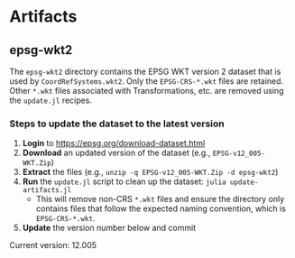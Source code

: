 # Artifacts

## epsg-wkt2

The `epsg-wkt2` directory contains the EPSG WKT version 2 dataset that is
used by `CoordRefSystems.wkt2`. Only the `EPSG-CRS-*.wkt` files are retained.
Other `*.wkt` files associated with Transformations, etc. are removed using
the `update.jl` recipes.

### Steps to update the dataset to the latest version

1. **Login** to https://epsg.org/download-dataset.html
2. **Download** an updated version of the dataset (e.g., `EPSG-v12_005-WKT.Zip`)
3. **Extract** the files (e.g., `unzip -q EPSG-v12_005-WKT.Zip -d epsg-wkt2`)
4. **Run** the `update.jl` script to clean up the dataset: `julia update-artifacts.jl`
   - This will remove non-CRS `*.wkt` files and ensure the directory
     only contains files that follow the expected naming convention,
     which is `EPSG-CRS-*.wkt`.
5. **Update** the version number below and commit

Current version: 12.005
